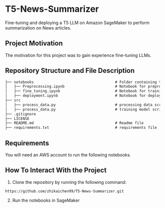 # T5-News-Summarizer

Fine-tuning and deploying a T5 LLM on Amazon SageMaker to perform summarization on News articles.

## Project Motivation

The motivation for this project was to gain experience fine-tuning LLMs.

## Repository Structure and File Description

```markdown
├── notebooks                                     # Folder containing the jupyter notebooks
│   ├── Preprocessing.ipynb                       # Notebook for preprocessing the data
│   ├── fine_tuning.ipynb                         # Notebook for training and fine-tuning LLM model
│   ├── deployment.ipynb                          # Notebook for deploying fine-tuned LLM model
├── src     
│   ├── process_data.py                           # processing data script
│   ├── process_data.py                           # training model script
├── .gitignore                                    
├── LICENSE                                    
├── README.md                                     # Readme file
├── requirements.txt                              # requirements file           

```

## Requirements

You will need an AWS account to run the following notebooks.

## How To Interact With the Project

1. Clone the repository by running the following command:
```
https://github.com/zhikaichen99/T5-News-Summarizer.git
```
2. Run the notebooks in SageMaker
